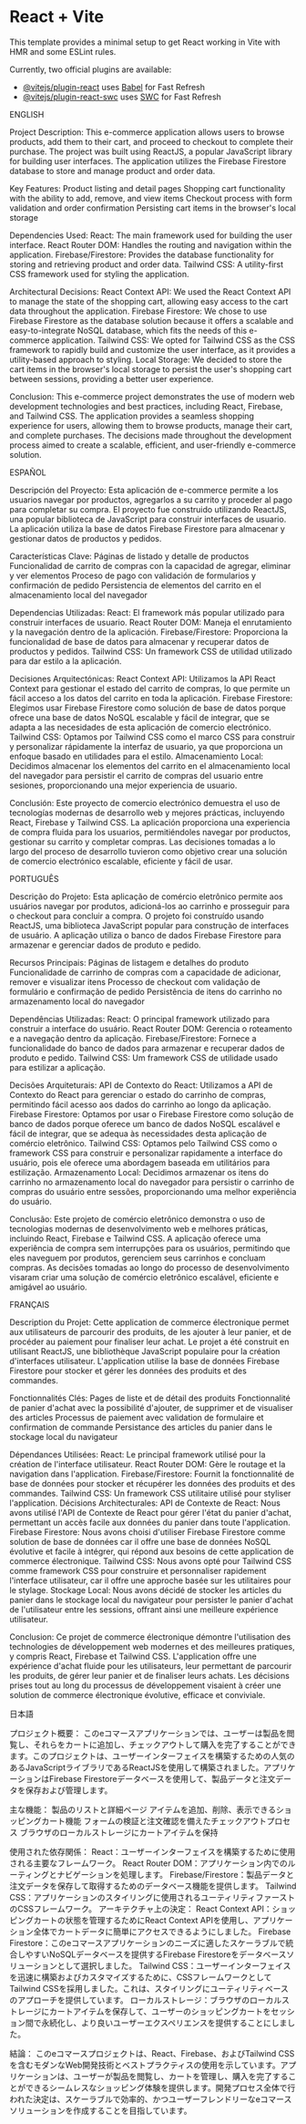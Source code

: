 # React + Vite

This template provides a minimal setup to get React working in Vite with HMR and some ESLint rules.

Currently, two official plugins are available:

- [@vitejs/plugin-react](https://github.com/vitejs/vite-plugin-react/blob/main/packages/plugin-react/README.md) uses [Babel](https://babeljs.io/) for Fast Refresh
- [@vitejs/plugin-react-swc](https://github.com/vitejs/vite-plugin-react-swc) uses [SWC](https://swc.rs/) for Fast Refresh

ENGLISH

Project Description:
This e-commerce application allows users to browse products, add them to their cart, and proceed to checkout to complete their purchase. The project was built using ReactJS, a popular JavaScript library for building user interfaces. The application utilizes the Firebase Firestore database to store and manage product and order data.

Key Features:
Product listing and detail pages
Shopping cart functionality with the ability to add, remove, and view items
Checkout process with form validation and order confirmation
Persisting cart items in the browser's local storage

Dependencies Used:
React: The main framework used for building the user interface.
React Router DOM: Handles the routing and navigation within the application.
Firebase/Firestore: Provides the database functionality for storing and retrieving product and order data.
Tailwind CSS: A utility-first CSS framework used for styling the application.

Architectural Decisions:
React Context API: We used the React Context API to manage the state of the shopping cart, allowing easy access to the cart data throughout the application.
Firebase Firestore: We chose to use Firebase Firestore as the database solution because it offers a scalable and easy-to-integrate NoSQL database, which fits the needs of this e-commerce application.
Tailwind CSS: We opted for Tailwind CSS as the CSS framework to rapidly build and customize the user interface, as it provides a utility-based approach to styling.
Local Storage: We decided to store the cart items in the browser's local storage to persist the user's shopping cart between sessions, providing a better user experience.

Conclusion:
This e-commerce project demonstrates the use of modern web development technologies and best practices, including React, Firebase, and Tailwind CSS. The application provides a seamless shopping experience for users, allowing them to browse products, manage their cart, and complete purchases. The decisions made throughout the development process aimed to create a scalable, efficient, and user-friendly e-commerce solution.


ESPAÑOL

Descripción del Proyecto:
Esta aplicación de e-commerce permite a los usuarios navegar por productos, agregarlos a su carrito y proceder al pago para completar su compra. El proyecto fue construido utilizando ReactJS, una popular biblioteca de JavaScript para construir interfaces de usuario. La aplicación utiliza la base de datos Firebase Firestore para almacenar y gestionar datos de productos y pedidos.

Características Clave:
Páginas de listado y detalle de productos
Funcionalidad de carrito de compras con la capacidad de agregar, eliminar y ver elementos
Proceso de pago con validación de formularios y confirmación de pedido
Persistencia de elementos del carrito en el almacenamiento local del navegador

Dependencias Utilizadas:
React: El framework más popular utilizado para construir interfaces de usuario.
React Router DOM: Maneja el enrutamiento y la navegación dentro de la aplicación.
Firebase/Firestore: Proporciona la funcionalidad de base de datos para almacenar y recuperar datos de productos y pedidos.
Tailwind CSS: Un framework CSS de utilidad utilizado para dar estilo a la aplicación.

Decisiones Arquitectónicas:
React Context API: Utilizamos la API React Context para gestionar el estado del carrito de compras, lo que permite un fácil acceso a los datos del carrito en toda la aplicación.
Firebase Firestore: Elegimos usar Firebase Firestore como solución de base de datos porque ofrece una base de datos NoSQL escalable y fácil de integrar, que se adapta a las necesidades de esta aplicación de comercio electrónico.
Tailwind CSS: Optamos por Tailwind CSS como el marco CSS para construir y personalizar rápidamente la interfaz de usuario, ya que proporciona un enfoque basado en utilidades para el estilo.
Almacenamiento Local: Decidimos almacenar los elementos del carrito en el almacenamiento local del navegador para persistir el carrito de compras del usuario entre sesiones, proporcionando una mejor experiencia de usuario.

Conclusión:
Este proyecto de comercio electrónico demuestra el uso de tecnologías modernas de desarrollo web y mejores prácticas, incluyendo React, Firebase y Tailwind CSS. La aplicación proporciona una experiencia de compra fluida para los usuarios, permitiéndoles navegar por productos, gestionar su carrito y completar compras. Las decisiones tomadas a lo largo del proceso de desarrollo tuvieron como objetivo crear una solución de comercio electrónico escalable, eficiente y fácil de usar.


PORTUGUÊS

Descrição do Projeto:
Esta aplicação de comércio eletrônico permite aos usuários navegar por produtos, adicioná-los ao carrinho e prosseguir para o checkout para concluir a compra. O projeto foi construído usando ReactJS, uma biblioteca JavaScript popular para construção de interfaces de usuário. A aplicação utiliza o banco de dados Firebase Firestore para armazenar e gerenciar dados de produto e pedido.

Recursos Principais:
Páginas de listagem e detalhes do produto
Funcionalidade de carrinho de compras com a capacidade de adicionar, remover e visualizar itens
Processo de checkout com validação de formulário e confirmação de pedido
Persistência de itens do carrinho no armazenamento local do navegador

Dependências Utilizadas:
React: O principal framework utilizado para construir a interface do usuário.
React Router DOM: Gerencia o roteamento e a navegação dentro da aplicação.
Firebase/Firestore: Fornece a funcionalidade do banco de dados para armazenar e recuperar dados de produto e pedido.
Tailwind CSS: Um framework CSS de utilidade usado para estilizar a aplicação.

Decisões Arquiteturais:
API de Contexto do React: Utilizamos a API de Contexto do React para gerenciar o estado do carrinho de compras, permitindo fácil acesso aos dados do carrinho ao longo da aplicação.
Firebase Firestore: Optamos por usar o Firebase Firestore como solução de banco de dados porque oferece um banco de dados NoSQL escalável e fácil de integrar, que se adequa às necessidades desta aplicação de comércio eletrônico.
Tailwind CSS: Optamos pelo Tailwind CSS como o framework CSS para construir e personalizar rapidamente a interface do usuário, pois ele oferece uma abordagem baseada em utilitários para estilização.
Armazenamento Local: Decidimos armazenar os itens do carrinho no armazenamento local do navegador para persistir o carrinho de compras do usuário entre sessões, proporcionando uma melhor experiência do usuário.

Conclusão:
Este projeto de comércio eletrônico demonstra o uso de tecnologias modernas de desenvolvimento web e melhores práticas, incluindo React, Firebase e Tailwind CSS. A aplicação oferece uma experiência de compra sem interrupções para os usuários, permitindo que eles naveguem por produtos, gerenciem seus carrinhos e concluam compras. As decisões tomadas ao longo do processo de desenvolvimento visaram criar uma solução de comércio eletrônico escalável, eficiente e amigável ao usuário.


FRANÇAIS

Description du Projet:
Cette application de commerce électronique permet aux utilisateurs de parcourir des produits, de les ajouter à leur panier, et de procéder au paiement pour finaliser leur achat. Le projet a été construit en utilisant ReactJS, une bibliothèque JavaScript populaire pour la création d'interfaces utilisateur. L'application utilise la base de données Firebase Firestore pour stocker et gérer les données des produits et des commandes.

Fonctionnalités Clés:
Pages de liste et de détail des produits
Fonctionnalité de panier d'achat avec la possibilité d'ajouter, de supprimer et de visualiser des articles
Processus de paiement avec validation de formulaire et confirmation de commande
Persistance des articles du panier dans le stockage local du navigateur

Dépendances Utilisées:
React: Le principal framework utilisé pour la création de l'interface utilisateur.
React Router DOM: Gère le routage et la navigation dans l'application.
Firebase/Firestore: Fournit la fonctionnalité de base de données pour stocker et récupérer les données des produits et des commandes.
Tailwind CSS: Un framework CSS utilitaire utilisé pour styliser l'application.
Décisions Architecturales:
API de Contexte de React: Nous avons utilisé l'API de Contexte de React pour gérer l'état du panier d'achat, permettant un accès facile aux données du panier dans toute l'application.
Firebase Firestore: Nous avons choisi d'utiliser Firebase Firestore comme solution de base de données car il offre une base de données NoSQL évolutive et facile à intégrer, qui répond aux besoins de cette application de commerce électronique.
Tailwind CSS: Nous avons opté pour Tailwind CSS comme framework CSS pour construire et personnaliser rapidement l'interface utilisateur, car il offre une approche basée sur les utilitaires pour le stylage.
Stockage Local: Nous avons décidé de stocker les articles du panier dans le stockage local du navigateur pour persister le panier d'achat de l'utilisateur entre les sessions, offrant ainsi une meilleure expérience utilisateur.

Conclusion:
Ce projet de commerce électronique démontre l'utilisation des technologies de développement web modernes et des meilleures pratiques, y compris React, Firebase et Tailwind CSS. L'application offre une expérience d'achat fluide pour les utilisateurs, leur permettant de parcourir les produits, de gérer leur panier et de finaliser leurs achats. Les décisions prises tout au long du processus de développement visaient à créer une solution de commerce électronique évolutive, efficace et conviviale.


日本語

プロジェクト概要：
このeコマースアプリケーションでは、ユーザーは製品を閲覧し、それらをカートに追加し、チェックアウトして購入を完了することができます。このプロジェクトは、ユーザーインターフェイスを構築するための人気のあるJavaScriptライブラリであるReactJSを使用して構築されました。アプリケーションはFirebase Firestoreデータベースを使用して、製品データと注文データを保存および管理します。

主な機能：
製品のリストと詳細ページ
アイテムを追加、削除、表示できるショッピングカート機能
フォームの検証と注文確認を備えたチェックアウトプロセス
ブラウザのローカルストレージにカートアイテムを保持

使用された依存関係：
React：ユーザーインターフェイスを構築するために使用される主要なフレームワーク。
React Router DOM：アプリケーション内でのルーティングとナビゲーションを処理します。
Firebase/Firestore：製品データと注文データを保存して取得するためのデータベース機能を提供します。
Tailwind CSS：アプリケーションのスタイリングに使用されるユーティリティファーストのCSSフレームワーク。
アーキテクチャ上の決定：
React Context API：ショッピングカートの状態を管理するためにReact Context APIを使用し、アプリケーション全体でカートデータに簡単にアクセスできるようにしました。
Firebase Firestore：このeコマースアプリケーションのニーズに適したスケーラブルで統合しやすいNoSQLデータベースを提供するFirebase Firestoreをデータベースソリューションとして選択しました。
Tailwind CSS：ユーザーインターフェイスを迅速に構築およびカスタマイズするために、CSSフレームワークとしてTailwind CSSを採用しました。これは、スタイリングにユーティリティベースのアプローチを提供しています。
ローカルストレージ：ブラウザのローカルストレージにカートアイテムを保存して、ユーザーのショッピングカートをセッション間で永続化し、より良いユーザーエクスペリエンスを提供することにしました。

結論：
このeコマースプロジェクトは、React、Firebase、およびTailwind CSSを含むモダンなWeb開発技術とベストプラクティスの使用を示しています。アプリケーションは、ユーザーが製品を閲覧し、カートを管理し、購入を完了することができるシームレスなショッピング体験を提供します。開発プロセス全体で行われた決定は、スケーラブルで効率的、かつユーザーフレンドリーなeコマースソリューションを作成することを目指しています。
